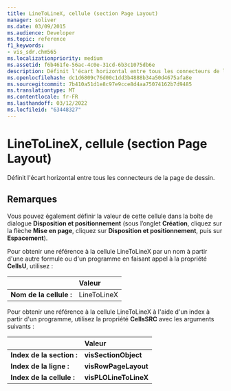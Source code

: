 ```yaml
---
title: LineToLineX, cellule (section Page Layout)
manager: soliver
ms.date: 03/09/2015
ms.audience: Developer
ms.topic: reference
f1_keywords:
- vis_sdr.chm565
ms.localizationpriority: medium
ms.assetid: f6b461fe-56ac-4c0e-31cd-6b3c1075db6e
description: Définit l'écart horizontal entre tous les connecteurs de la page de dessin.
ms.openlocfilehash: dc1d6809c76d00c1dd3b4888b34a50d4675afa8e
ms.sourcegitcommit: 7b410a51d1e8c97e9cce8d4aa75074162b7d9485
ms.translationtype: MT
ms.contentlocale: fr-FR
ms.lasthandoff: 03/12/2022
ms.locfileid: "63448327"
---
```

# <a name="linetolinex-cell-page-layout-section"></a>LineToLineX, cellule (section Page Layout)

Définit l'écart horizontal entre tous les connecteurs de la page de dessin.
  
## <a name="remarks"></a>Remarques

Vous pouvez également définir la valeur de cette cellule dans la boîte de dialogue **Disposition et positionnement** (sous l’onglet **Création**, cliquez sur la flèche **Mise en page**, cliquez sur **Disposition et positionnement**, puis sur **Espacement**).
  
Pour obtenir une référence à la cellule LineToLineX par un nom à partir d'une autre formule ou d'un programme en faisant appel à la propriété **CellsU**, utilisez : 
  
||Valeur |
|:-----|:-----|
|**Nom de la cellule :**  <br/> |LineToLineX  <br/> |
   
Pour obtenir une référence à la cellule LineToLineX à l'aide d'un index à partir d'un programme, utilisez la propriété **CellsSRC** avec les arguments suivants : 
  
||Valeur |
|:-----|:-----|
|**Index de la section :**  <br/> |**visSectionObject** <br/> |
|**Index de la ligne :**  <br/> |**visRowPageLayout** <br/> |
|**Index de la cellule :**  <br/> |**visPLOLineToLineX** <br/> |
   

